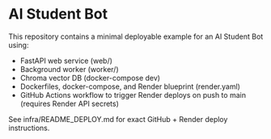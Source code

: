 # AI Student Bot

This repository contains a minimal deployable example for an AI Student Bot using:
- FastAPI web service (web/)
- Background worker (worker/)
- Chroma vector DB (docker-compose dev)
- Dockerfiles, docker-compose, and Render blueprint (render.yaml)
- GitHub Actions workflow to trigger Render deploys on push to main (requires Render API secrets)

See infra/README_DEPLOY.md for exact GitHub + Render deploy instructions.
